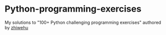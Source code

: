 # Python-programming-exercises

My solutions to "100+ Python challenging programming exercises" authored by [zhiwehu](https://github.com/zhiwehu/Python-programming-exercises)
